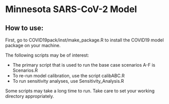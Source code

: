 # Minnesota SARS-CoV-2 Model

## How to use:

First, go to COVID19pack/inst/make_package.R to install the COVID19 model package on your machine.

The following scripts may be of interest:

-   The primary script that is used to run the base case scenarios A-F is Scenarios.R
-   To re-run model calibration, use the script calibABC.R
-   To run sensitivity analyses, use Sensitivity_Analysis.R

Some scripts may take a long time to run. Take care to set your working directory appropriately.
